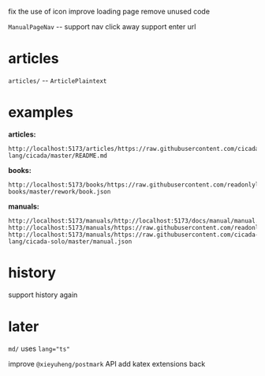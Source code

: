 fix the use of icon
improve loading page
remove unused code

`ManualPageNav` -- support nav click away
support enter url

# articles

`articles/` -- `ArticlePlaintext`

# examples

**articles:**

```
http://localhost:5173/articles/https://raw.githubusercontent.com/cicada-lang/cicada/master/README.md
```

**books:**

```
http://localhost:5173/books/https://raw.githubusercontent.com/readonlylink/readonlylink-books/master/rework/book.json
```

**manuals:**

```
http://localhost:5173/manuals/http://localhost:5173/docs/manual/manual.json
http://localhost:5173/manuals/https://raw.githubusercontent.com/readonlylink/readonlylink/master/public/docs/manual/manual.json
http://localhost:5173/manuals/https://raw.githubusercontent.com/cicada-lang/cicada-solo/master/manual.json
```

# history

support history again

# later

`md/` uses `lang="ts"`

improve `@xieyuheng/postmark` API
add katex extensions back
